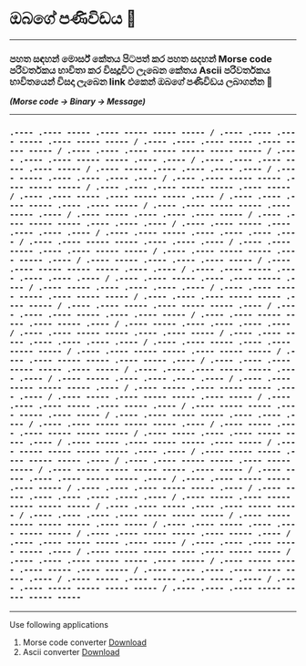 # ඔබගේ පණිවිඩය 👀
***
### පහත සඳහන් මොර්ස් කේතය පිටපත් කර පහත සදහන් Morse code පරිවර්තකය භාවිතා කර විසදූවිට ලැබෙන කේතය Ascii පරිවර්තකය භාවිතයෙන් විසදා ලැබෙන link එකෙන් ඔබගේ පණිවිඩය ලබාගන්න 🤗

_**(Morse code -> Binary -> Message)**_

***

### `.---- .---- ----- .---- ----- ----- ----- / .---- .---- .---- ----- .---- ----- ----- / .---- .---- .---- ----- .---- ----- ----- / .---- .---- .---- ----- ----- ----- ----- / .---- .---- .---- ----- ----- .---- .---- / .---- .---- .---- ----- .---- ----- / .---- ----- .---- .---- .---- .---- / .---- ----- .---- .---- .---- .---- / .---- .---- ----- ----- .---- ----- ----- / .---- .---- .---- ----- ----- .---- ----- / .---- .---- ----- .---- ----- ----- .---- / .---- .---- .---- ----- .---- .---- ----- / .---- .---- ----- ----- .---- ----- .---- / .---- ----- .---- .---- .---- ----- / .---- .---- ----- ----- .---- .---- .---- / .---- .---- ----- .---- .---- .---- .---- / .---- .---- ----- .---- .---- .---- .---- / .---- .---- ----- ----- .---- .---- .---- / .---- .---- ----- .---- .---- ----- ----- / .---- .---- ----- ----- .---- ----- .---- / .---- ----- .---- .---- .---- ----- / .---- .---- ----- ----- ----- .---- .---- / .---- .---- ----- .---- .---- .---- .---- / .---- .---- ----- .---- .---- ----- .---- / .---- ----- .---- .---- .---- .---- / .---- .---- ----- ----- .---- ----- ----- / .---- .---- .---- ----- ----- .---- ----- / .---- .---- ----- .---- ----- ----- .---- / .---- .---- .---- ----- .---- .---- ----- / .---- .---- ----- ----- .---- ----- .---- / .---- ----- .---- .---- .---- .---- / .---- .---- ----- ----- .---- .---- ----- / .---- .---- ----- .---- .---- .---- .---- / .---- .---- ----- .---- .---- ----- ----- / .---- .---- ----- ----- .---- ----- ----- / .---- .---- ----- ----- .---- ----- .---- / .---- .---- .---- ----- ----- .---- ----- / .---- .---- .---- ----- ----- .---- .---- / .---- ----- .---- .---- .---- .---- / .---- .---- ----- ----- ----- .---- / .---- ----- .---- ----- ----- .---- .---- / .---- ----- .---- ----- ----- .---- ----- / .---- .---- .---- ----- .---- ----- .---- / .---- ----- ----- .---- ----- .---- ----- / .---- .---- ----- ----- .---- .---- .---- / .---- .---- ----- ----- ----- .---- / .---- ----- .---- .---- ----- ----- ----- / .---- ----- .---- .---- ----- ----- .---- / .---- ----- .---- ----- ----- .---- ----- / .---- ----- ----- ----- ----- .---- .---- / .---- ----- ----- .---- ----- ----- .---- / .---- .---- ----- ----- .---- ----- ----- / .---- ----- ----- ----- ----- .---- ----- / .---- ----- .---- .---- ----- ----- .---- / .---- .---- ----- ----- .---- ----- / .---- .---- .---- ----- ----- .---- / .---- ----- .---- .---- .---- .---- .---- / .---- ----- .---- ----- ----- ----- ----- / .---- .---- ----- .---- .---- ----- ----- / .---- .---- .---- .---- ----- ----- ----- / .---- ----- ----- ----- ----- .---- ----- / .---- .---- ----- .---- .---- ----- ----- / .---- .---- ----- ----- .---- ----- .---- / .---- .---- ----- ----- .---- ----- / .---- .---- .---- ----- ----- .---- / .---- ----- ----- ----- .---- ----- ----- / .---- .---- .---- ----- ----- .---- ----- / .---- ----- ----- .---- ----- .---- ----- / .---- ----- .---- .---- ----- ----- .---- / .---- ----- .---- ----- .---- ----- .---- / .---- .---- ----- ----- ----- ----- / .---- .---- .---- ----- ----- ----- ----- `

***

Use following applications
1. Morse code converter [Download](https://play.google.com/store/apps/details?id=com.app.morse_code) 
2. Ascii converter [Download](https://play.google.com/store/apps/details?id=com.universapp.asciiconverter)
